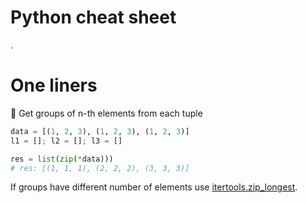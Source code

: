 # Python cheat sheet
.

# One liners
:small_orange_diamond: Get groups of n-th elements from each tuple
```python
data = [(1, 2, 3), (1, 2, 3), (1, 2, 3)]
l1 = []; l2 = []; l3 = []

res = list(zip(*data)))
# res: [(1, 1, 1), (2, 2, 2), (3, 3, 3)]
```
If groups have different number of elements use [itertools.zip_longest](https://docs.python.org/3/library/itertools.html#itertools.zip_longest).